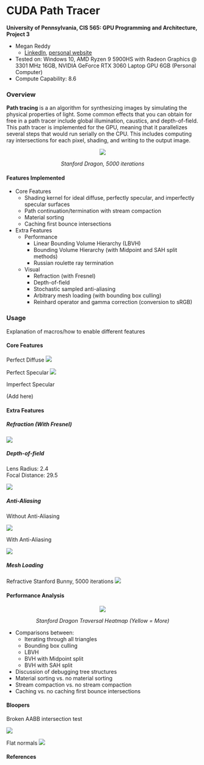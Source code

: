 CUDA Path Tracer
================

**University of Pennsylvania, CIS 565: GPU Programming and Architecture, Project 3**

* Megan Reddy
  * [LinkedIn](https://www.linkedin.com/in/meganr25a949125/), [personal website](https://meganr28.github.io/)
* Tested on: Windows 10, AMD Ryzen 9 5900HS with Radeon Graphics @ 3301 MHz 16GB, NVIDIA GeForce RTX 3060 Laptop GPU 6GB (Personal Computer)
* Compute Capability: 8.6

### Overview

**Path tracing** is a an algorithm for synthesizing images by simulating the physical properties of light. Some
common effects that you can obtain for free in a path tracer include global illumination, caustics, and depth-of-field.
This path tracer is implemented for the GPU, meaning that it parallelizes several steps that would run serially on the CPU. 
This includes computing ray intersections for each pixel, shading, and writing to the output image.

<p align="center">
  <img src="img/dragon_5000_lbvh.png" />
</p>
<p align="center"><em>Stanford Dragon, 5000 iterations</em></p>

#### Features Implemented

- Core Features
    * Shading kernel for ideal diffuse, perfectly specular, and imperfectly specular surfaces
    * Path continuation/termination with stream compaction
    * Material sorting
    * Caching first bounce intersections
- Extra Features
    * Performance
      * Linear Bounding Volume Hierarchy (LBVH)
      * Bounding Volume Hierarchy (with Midpoint and SAH split methods)
      * Russian roulette ray termination
    * Visual
      * Refraction (with Fresnel)
      * Depth-of-field
      * Stochastic sampled anti-aliasing
      * Arbitrary mesh loading (with bounding box culling)
      * Reinhard operator and gamma correction (conversion to sRGB)

### Usage

Explanation of macros/how to enable different features

#### Core Features

Perfect Diffuse
![](img/cornell.2022-09-24_depth8_5000samp_nocompact.png)

Perfect Specular
![](img/cornell.2022-09-24_depth8_5000samp_spec.png)

Imperfect Specular

(Add here)

#### Extra Features

##### Refraction (With Fresnel)

![](img/glass_ball.2022-10-09_17-19-17z.5000samp.png)

##### Depth-of-field

Lens Radius: 2.4 \
Focal Distance: 29.5

![](img/cornell.2022-09-27_depth8_5000samp_dof.png)

##### Anti-Aliasing

Without Anti-Aliasing

![](img/cornell.2022-09-27_depth8_5000samp_noantialiasing.png)

With Anti-Aliasing

![](img/cornell.2022-09-27_depth8_5000samp_antialiasing.png)

##### Mesh Loading

Refractive Stanford Bunny, 5000 iterations
![](img/cornell.2022-10-09_13-47-52z.5000samp.png)

#### Performance Analysis

<p align="center">
  <img src="img/mesh.2022-10-10_00-39-44z.5000samp.png" />
</p>
<p align="center"><em>Stanford Dragon Traversal Heatmap (Yellow = More)</em></p>

- Comparisons between:
  * Iterating through all triangles
  * Bounding box culling
  * LBVH
  * BVH with Midpoint split
  * BVH with SAH split
- Discussion of debugging tree structures
- Material sorting vs. no material sorting
- Stream compaction vs. no stream compaction
- Caching vs. no caching first bounce intersections

#### Bloopers

Broken AABB intersection test

![](img/bloopers/cornell.2022-10-06_04-26-16z.5000samp.PNG)

Flat normals
![](img/bloopers/cornell.2022-10-06_05-12-34z.5000samp.png)

#### References

